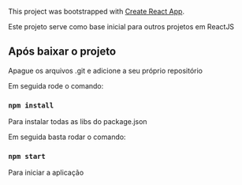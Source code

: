 This project was bootstrapped with [Create React App](https://github.com/facebook/create-react-app).

Este projeto serve como base inicial para outros projetos em ReactJS

## Após baixar o projeto

Apague os arquivos .git e adicione a seu próprio repositório

Em seguida rode o comando:

### `npm install`

Para instalar todas as libs do package.json

Em seguida basta rodar o comando:

### `npm start`

Para iniciar a aplicação